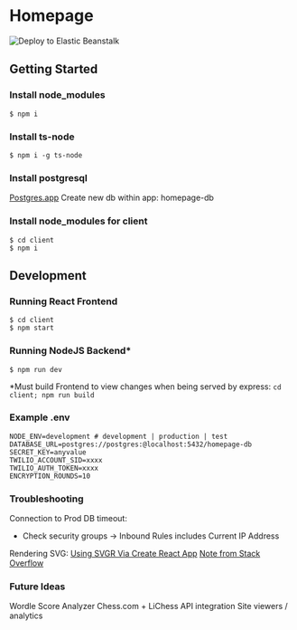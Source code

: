 # Homepage
![Deploy to Elastic Beanstalk](https://github.com/CJSantee/homepage/actions/workflows/eb-deploy.yaml/badge.svg)

## Getting Started
### Install node_modules
```
$ npm i 
```
### Install ts-node
```
$ npm i -g ts-node
```
### Install postgresql
[Postgres.app](https://postgresapp.com/downloads.html)
Create new db within app: homepage-db

### Install node_modules for client
```
$ cd client 
$ npm i
```

## Development
### Running React Frontend
```
$ cd client
$ npm start
```

### Running NodeJS Backend*
```
$ npm run dev
```
\*Must build Frontend to view changes when being served by express: `cd client; npm run build`

### Example .env
```
NODE_ENV=development # development | production | test
DATABASE_URL=postgres://postgres:@localhost:5432/homepage-db
SECRET_KEY=anyvalue
TWILIO_ACCOUNT_SID=xxxx
TWILIO_AUTH_TOKEN=xxxx
ENCRYPTION_ROUNDS=10
```

### Troubleshooting
Connection to Prod DB timeout:
- Check security groups -> Inbound Rules includes Current IP Address

Rendering SVG:
[Using SVGR Via Create React App](https://blog.logrocket.com/how-to-use-svgs-react/#using-svg-component)
[Note from Stack Overflow](https://stackoverflow.com/questions/59820954/syntaxerror-unknown-namespace-tags-are-not-supported-by-default)

### Future Ideas
Wordle Score Analyzer
Chess.com + LiChess API integration
Site viewers / analytics
